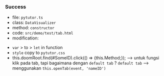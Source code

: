 ### Success ###

* file: `pytutor.ts`
* class: `DataVisualizer`
* method: `constructor`
* code: `src/demo/test/tab.html`
* modification:
- `var` > to > `let` in function
- `style` copy to `pytutor.css`
- this.doomRoot.find(#SomeID).click(() => {this.Method;}); --> untuk fungsi klik pada tab, tapi bagaimana dengan `default tab` ?
	`default tab` --> menggunakan `this.openTab(event, 'nameID')`

